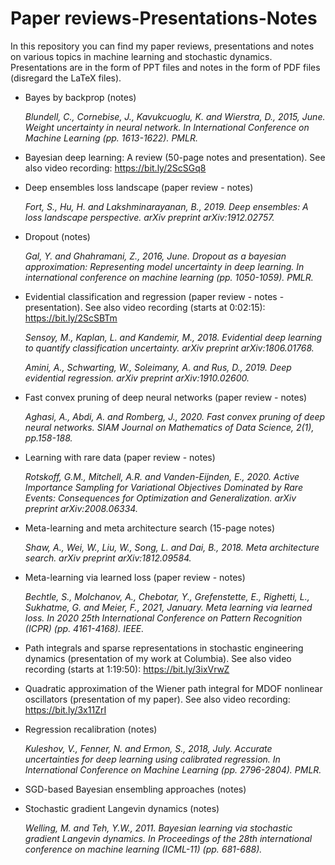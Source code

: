 # Paper reviews-Presentations-Notes

In this repository you can find my paper reviews, presentations and notes on various topics in machine learning and stochastic dynamics.
Presentations are in the form of PPT files and notes in the form of PDF files (disregard the LaTeX files).

* Bayes by backprop (notes)

  *Blundell, C., Cornebise, J., Kavukcuoglu, K. and Wierstra, D., 2015, June. Weight uncertainty in neural network. In International Conference on Machine Learning (pp. 1613-1622). PMLR.*
  
* Bayesian deep learning: A review (50-page notes and presentation). See also video recording: https://bit.ly/2ScSGq8
  
* Deep ensembles loss landscape (paper review - notes)

  *Fort, S., Hu, H. and Lakshminarayanan, B., 2019. Deep ensembles: A loss landscape perspective. arXiv preprint arXiv:1912.02757.*

* Dropout (notes)

  *Gal, Y. and Ghahramani, Z., 2016, June. Dropout as a bayesian approximation: Representing model uncertainty in deep learning. In international conference on machine learning (pp. 1050-1059). PMLR.*

* Evidential classification and regression (paper review - notes - presentation). See also video recording (starts at 0:02:15): https://bit.ly/2ScSBTm

  *Sensoy, M., Kaplan, L. and Kandemir, M., 2018. Evidential deep learning to quantify classification uncertainty. arXiv preprint arXiv:1806.01768.*

  *Amini, A., Schwarting, W., Soleimany, A. and Rus, D., 2019. Deep evidential regression. arXiv preprint arXiv:1910.02600.*

* Fast convex pruning of deep neural networks (paper review - notes)

  *Aghasi, A., Abdi, A. and Romberg, J., 2020. Fast convex pruning of deep neural networks. SIAM Journal on Mathematics of Data Science, 2(1), pp.158-188.*
  
* Learning with rare data (paper review - notes)

  *Rotskoff, G.M., Mitchell, A.R. and Vanden-Eijnden, E., 2020. Active Importance Sampling for Variational Objectives Dominated by Rare Events: Consequences for Optimization and Generalization. arXiv preprint arXiv:2008.06334.*
  
* Meta-learning and meta architecture search (15-page notes)

  *Shaw, A., Wei, W., Liu, W., Song, L. and Dai, B., 2018. Meta architecture search. arXiv preprint arXiv:1812.09584.*
  
* Meta-learning via learned loss (paper review - notes)

  *Bechtle, S., Molchanov, A., Chebotar, Y., Grefenstette, E., Righetti, L., Sukhatme, G. and Meier, F., 2021, January. Meta learning via learned loss. In 2020 25th International Conference on Pattern Recognition (ICPR) (pp. 4161-4168). IEEE.*
  
* Path integrals and sparse representations in stochastic engineering dynamics (presentation of my work at Columbia). See also video recording (starts at 1:19:50): https://bit.ly/3ixVrwZ
  
* Quadratic approximation of the Wiener path integral for MDOF nonlinear oscillators (presentation of my paper). See also video recording: https://bit.ly/3x11ZrI
  
* Regression recalibration (notes)

  *Kuleshov, V., Fenner, N. and Ermon, S., 2018, July. Accurate uncertainties for deep learning using calibrated regression. In International Conference on Machine Learning (pp. 2796-2804). PMLR.*
  
* SGD-based Bayesian ensembling approaches (notes)

* Stochastic gradient Langevin dynamics (notes)

  *Welling, M. and Teh, Y.W., 2011. Bayesian learning via stochastic gradient Langevin dynamics. In Proceedings of the 28th international conference on machine learning (ICML-11) (pp. 681-688).*

 
